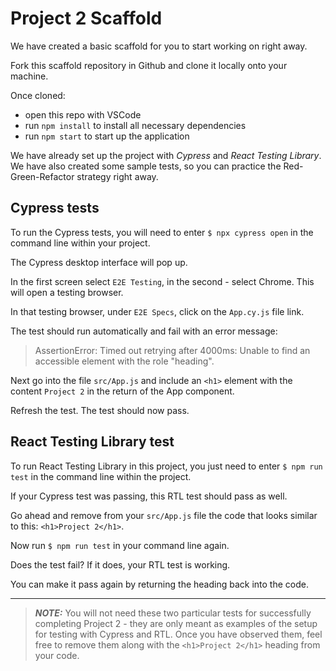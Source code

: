 

# Project 2 Scaffold

We have created a basic scaffold for you to start working on right away.

Fork this scaffold repository in Github and clone it locally onto your machine. 

Once cloned: 
* open this repo with VSCode
* run `npm install` to install all necessary dependencies
* run `npm start` to start up the application 


We have already set up the project with *Cypress* and *React Testing Library*. 
We have also created some sample tests, so you can practice the Red-Green-Refactor strategy right away. 

## Cypress tests

To run the Cypress tests, you will need to enter `$ npx cypress open` in the command line within your project.  

The Cypress desktop interface will pop up. 

In the first screen select `E2E Testing`, in the second - select Chrome. This will open a testing browser.

In that testing browser, under `E2E Specs`, click on the `App.cy.js` file link.

The test should run automatically and fail with an error message:

> AssertionError: Timed out retrying after 4000ms: Unable to find an accessible element with the role "heading".

Next go into the file `src/App.js` and include an `<h1>` element with the content `Project 2` in the return of the App component.

Refresh the test. The test should now pass. 


## React Testing Library test

To run React Testing Library in this project, you just need to enter `$ npm run test` in the command line within the project.

If your Cypress test was passing, this RTL test should pass as well.

Go ahead and remove from your `src/App.js` file the code that looks similar to this: `<h1>Project 2</h1>`.

Now run `$ npm run test` in your command line again. 

Does the test fail? If it does, your RTL test is working. 

You can make it pass again by returning the heading back into the code. 


- - - 


> **_NOTE:_** You will not need these two particular tests for successfully completing Project 2 - they are only meant as examples of the setup for testing with Cypress and RTL. Once you have observed them, feel free to remove them along with the `<h1>Project 2</h1>` heading from your code.   
